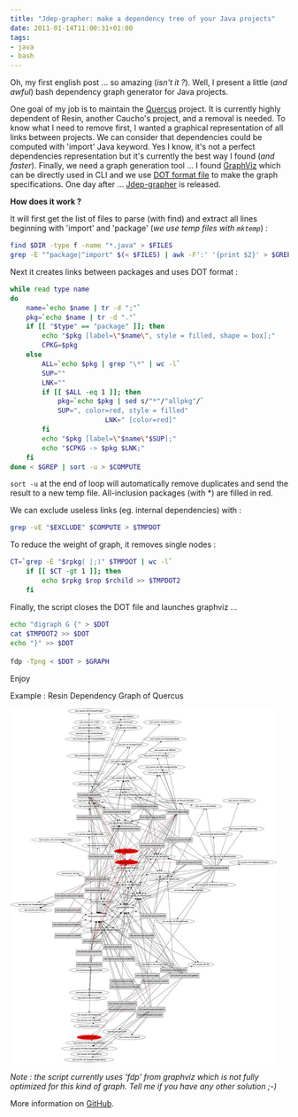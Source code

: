```yaml
---
title: "Jdep-grapher: make a dependency tree of your Java projects"
date: 2011-01-14T11:00:31+01:00
tags:
- java
- bash
---
```


Oh, my first english post ... so amazing (_isn't it ?_). Well, I present a little (_and awful_) bash dependency graph generator for Java projects.

One goal of my job is to maintain the [Quercus](https://github.com/CleverCloud/Quercus) project. It is currently highly dependent of Resin, another Caucho's project, and a removal is needed. To know what I need to remove first, I wanted a graphical representation of all links between projects. We can consider that dependencies could be computed with 'import' Java keyword. Yes I know, it's not a perfect dependencies representation but it's currently the best way I found (_and faster_). Finally, we need a graph generation tool ... I found [GraphViz](http://www.graphviz.org/) which can be directly used in CLI and we use [DOT format file](http://www.graphviz.org/doc/info/lang.html) to make the graph specifications. One day after ... [Jdep-grapher](https://github.com/Kdecherf/jdep-grapher) is released.

**How does it work ?**  

It will first get the list of files to parse (with find) and extract all lines beginning with 'import' and 'package' (_we use temp files with `mktemp`_) :
``` bash
find $DIR -type f -name "*.java" > $FILES
grep -E "^package|^import" $(< $FILES) | awk -F':' '{print $2}' > $GREP
```

Next it creates links between packages and uses DOT format :
``` bash
while read type name
do
	name=`echo $name | tr -d ";"`
	pkg=`echo $name | tr -d "."`
	if [[ "$type" == "package" ]]; then
		echo "$pkg [label=\"$name\", style = filled, shape = box];"
		CPKG=$pkg
	else
		ALL=`echo $pkg | grep "\*" | wc -l`
		SUP=""
		LNK=""
		if [[ $ALL -eq 1 ]]; then
			pkg=`echo $pkg | sed s/"*"/"allpkg"/`
			SUP=", color=red, style = filled"
                        LNK=" [color=red]"
		fi
		echo "$pkg [label=\"$name\"$SUP];"
		echo "$CPKG -> $pkg $LNK;"
	fi
done < $GREP | sort -u > $COMPUTE
```

`sort -u` at the end of loop will automatically remove duplicates and send the result to a new temp file. All-inclusion packages (with \*) are filled in red.  
  

We can exclude useless links (eg. internal dependencies) with :
``` bash
grep -vE "$EXCLUDE" $COMPUTE > $TMPDOT
```

To reduce the weight of graph, it removes single nodes :
``` bash
CT=`grep -E "$rpkg( |;)" $TMPDOT | wc -l`
	if [[ $CT -gt 1 ]]; then
		echo $rpkg $rop $rchild >> $TMPDOT2
	fi
```

Finally, the script closes the DOT file and launches graphviz ...
``` bash
echo "digraph G {" > $DOT
cat $TMPDOT2 >> $DOT
echo "}" >> $DOT

fdp -Tpng < $DOT > $GRAPH
```

Enjoy

Example : Resin Dependency Graph of Quercus  

[![](36cd6dc7df67944c199c3464d395a4848a130b8e.jpg)](http://i.imgur.com/91AJN.jpg)

_Note : the script currently uses 'fdp' from graphviz which is not fully optimized for this kind of graph. Tell me if you have any other solution ;-)_

More information on [GitHub](https://github.com/Kdecherf/jdep-grapher).

